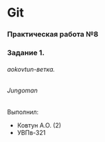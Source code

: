 # Git
### Практическая работа №8
### Задание 1.
###### aokovtun-ветка. 
###### Jungoman

Выполнил:
* Ковтун А.О. (2)
* УВПв-321
